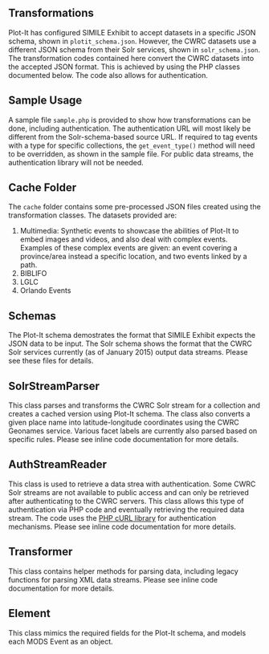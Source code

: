 ## Transformations

Plot-It has configured SIMILE Exhibit to accept datasets in a specific JSON schema, shown in `plotit_schema.json`. However, the CWRC datasets use a different JSON schema from their Solr services, shown in `solr_schema.json`. The transformation codes contained here convert the CWRC datasets into the accepted JSON format. This is achieved by using the PHP classes documented below. The code also allows for authentication. 

## Sample Usage

A sample file `sample.php` is provided to show how transformations can be done, including authentication. The authentication URL will most likely be different from the Solr-schema-based source URL. If required to tag events with a type for specific collections, the `get_event_type()` method will need to be overridden, as shown in the sample file. For public data streams, the authentication library will not be needed.

## Cache Folder

The `cache` folder contains some pre-processed JSON files created using the transformation classes. The datasets provided are: 

1. Multimedia: Synthetic events to showcase the abilities of Plot-It to embed images and videos, and also deal with complex events. Examples of these complex events are given: an event covering a province/area instead a specific location, and two events linked by a path.
2. BIBLIFO
3. LGLC
4. Orlando Events

## Schemas

The Plot-It schema demostrates the format that SIMILE Exhibit expects the JSON data to be input. The Solr schema shows the format that the CWRC Solr services currently (as of January 2015) output data streams. Please see these files for details.

## SolrStreamParser

This class parses and transforms the CWRC Solr stream for a collection and creates a cached version using Plot-It schema. The class also converts a given place name into latitude-longitude coordinates using the CWRC Geonames service. Various facet labels are currently also parsed based on specific rules. Please see inline code documentation for more details.

## AuthStreamReader

This class is used to retrieve a data strea with authentication. Some CWRC Solr streams are not available to public access and can only be retrieved after authenticating to the CWRC servers. This class allows this type of authentication via PHP code and eventually retrieving the required data stream. The code uses the [PHP cURL library](http://php.net/manual/en/book.curl.php) for authentication mechanisms.  Please see inline code documentation for more details.

## Transformer

This class contains helper methods for parsing data, including legacy functions for parsing XML data streams. Please see inline code documentation for more details.

## Element

This class mimics the required fields for the Plot-It schema, and models each MODS Event as an object.
